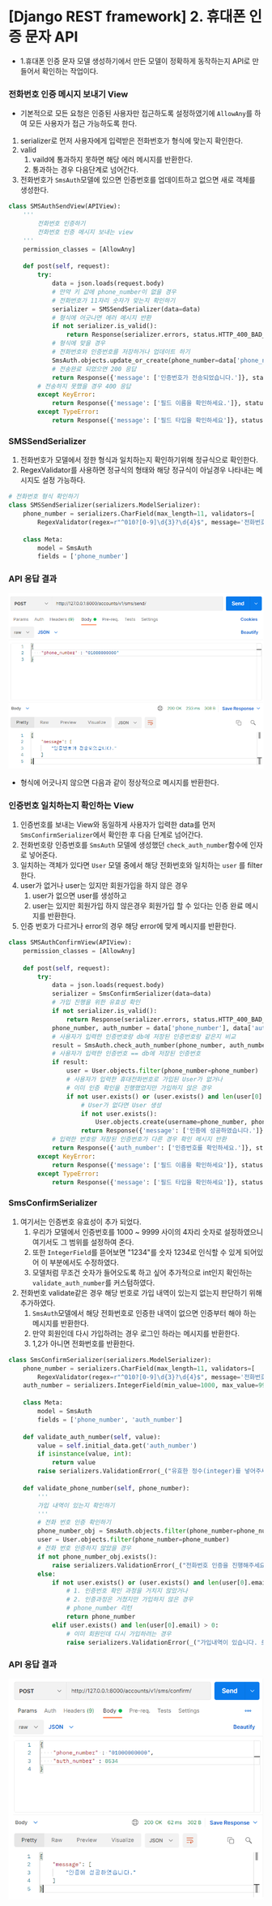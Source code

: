 # [Django REST framework] 2. 휴대폰 인증 문자 API

- 1.휴대폰 인증 문자 모델 생성하기에서 만든 모델이 정확하게 동작하는지 API로 만들어서 확인하는 작업이다.

### 전화번호 인증 메시지 보내기 View

- 기본적으로 모든 요청은 인증된 사용자만 접근하도록 설정하였기에 `AllowAny`를 하여 모든 사용자가 접근 가능하도록 한다.

1. serializer로 먼저 사용자에게 입력받은 전화번호가 형식에 맞는지 확인한다.
2. valid
   1. vaild에 통과하지 못하면 해당 에러 메시지를 반환한다.
   2. 통과하는 경우 다음단계로 넘어간다.
3. 전화번호가 `SmsAuth`모델에 있으면 인증번호를 업데이트하고 없으면 새로 객체를 생성한다.

```python
class SMSAuthSendView(APIView):
    '''
        전화번호 인증하기
        전화번호 인증 메시지 보내는 view
    '''
    permission_classes = [AllowAny]

    def post(self, request):
        try:
            data = json.loads(request.body)
            # 만약 키 값에 phone_number이 없을 경우
            # 전화번호가 11자리 숫자가 맞는지 확인하기
            serializer = SMSSendSerializer(data=data)
            # 형식에 어긋나면 에러 메시지 반환
            if not serializer.is_valid():
                return Response(serializer.errors, status.HTTP_400_BAD_REQUEST)
            # 형식에 맞을 경우
            # 전화번호와 인증번호를 저장하거나 업데이트 하기
            SmsAuth.objects.update_or_create(phone_number=data['phone_number'])
            # 전송완료 되었으면 200 응답
            return Response({'message': ['인증번호가 전송되었습니다.']}, status.HTTP_200_OK)
        # 전송하지 못했을 경우 400 응답
        except KeyError:
            return Response({'message': ['필드 이름을 확인하세요.']}, status.HTTP_400_BAD_REQUEST)
        except TypeError:
            return Response({'message': ['필드 타입을 확인하세요']}, status.HTTP_400_BAD_REQUEST)
```

### SMSSendSerializer

1. 전화번호가 모델에서 정한 형식과 일치하는지 확인하기위해 정규식으로 확인한다.
2. RegexValidator를 사용하면 정규식의 형태와 해당 정규식이 아닐경우 나타내는 메시지도 설정 가능하다.

```python
# 전화번호 형식 확인하기
class SMSSendSerializer(serializers.ModelSerializer):
    phone_number = serializers.CharField(max_length=11, validators=[
        RegexValidator(regex=r"^010?[0-9]\d{3}?\d{4}$", message='전화번호 형식이 잘못되었습니다.')])

    class Meta:
        model = SmsAuth
        fields = ['phone_number']
```

### API 응답 결과

![sms_auth01](image/sms_auth01.png)

- 형식에 어긋나지 않으면 다음과 같이 정상적으로 메시지를 반환한다.

### 인증번호 일치하는지 확인하는 View

1. 인증번호를 보내는 View와 동일하게 사용자가 입력한 data를 먼저 `SmsConfirmSerializer`에서 확인한 후 다음 단계로 넘어간다.
2. 전화번호랑 인증번호를 `SmsAuth` 모델에 생성했던 `check_auth_number`함수에 인자로 넣어준다.
3. 일치하는 객체가 있다면 `User` 모델 중에서 해당 전화번호와 일치하는 `user` 를 filter한다.
4. user가 없거나 user는 있지만 회원가입을 하지 않은 경우
   1. user가 없으면 user를 생성하고
   2. user는 있지만 회원가입 하지 않은경우 회원가입 할 수 있다는 인증 완료 메시지를 반환한다.
5. 인증 번호가 다르거나 error의 경우 해당 error에 맞게 메시지를 반환한다.

```python
class SMSAuthConfirmView(APIView):
    permission_classes = [AllowAny]

    def post(self, request):
        try:
            data = json.loads(request.body)
            serializer = SmsConfirmSerializer(data=data)
            # 가입 진행을 위한 유효성 확인
            if not serializer.is_valid():
                return Response(serializer.errors, status.HTTP_400_BAD_REQUEST)
            phone_number, auth_number = data['phone_number'], data['auth_number']
            # 사용자가 입력한 인증번호랑 db에 저장된 인증번호랑 같은지 비교
            result = SmsAuth.check_auth_number(phone_number, auth_number)
            # 사용자가 입력한 인증번호 == db에 저장된 인증번호
            if result:
                user = User.objects.filter(phone_number=phone_number)
                # 사용자가 입력한 휴대전화번호로 가입된 User가 없거나
                # 이미 인증 확인을 진행했었지만 가입하지 않은 경우
                if not user.exists() or (user.exists() and len(user[0].email) == 0):
                    # User가 없다면 User 생성
                    if not user.exists():
                        User.objects.create(username=phone_number, phone_number=phone_number)
                    return Response({'message': ['인증에 성공하였습니다.']}, status.HTTP_200_OK)
            # 입력한 번호랑 저장된 인증번호가 다른 경우 확인 메시지 반환
            return Response({'auth_number': ['인증번호를 확인하세요.']}, status.HTTP_400_BAD_REQUEST)
        except KeyError:
            return Response({'message': ['필드 이름을 확인하세요']}, status.HTTP_400_BAD_REQUEST)
        except TypeError:
            return Response({'message': ['필드 타입을 확인하세요']}, status.HTTP_400_BAD_REQUEST)
```

### SmsConfirmSerializer

1. 여기서는 인증번호 유효성이 추가 되었다.
   1. 우리가 모델에서 인증번호를 1000 ~ 9999 사이의 4자리 숫자로 설정하였으니 여기서도 그 범위를 설정하여 준다.
   2. 또한 `IntegerField`를 뜯어보면 "1234"를 숫자 1234로 인식할 수 있게 되어있어 이 부분에서도 수정하였다.
   3. 모델처럼 무조건 숫자가 들어오도록 하고 싶어 추가적으로 int인지 확인하는 `validate_auth_number`를 커스텀하였다.
2. 전화번호 validate같은 경우 해당 번호로 가입 내역이 있는지 없는지 판단하기 위해 추가하였다.
   1. `SmsAuth`모델에서 해당 전화번호로 인증한 내역이 없으면 인증부터 해야 하는 메시지를 반환한다.
   2. 만약 회원인데 다시 가입하려는 경우 로그인 하라는 메시지를 반환한다.
   3. 1,2가 아니면 전화번호를 반환한다.

```python
class SmsConfirmSerializer(serializers.ModelSerializer):
    phone_number = serializers.CharField(max_length=11, validators=[
        RegexValidator(regex=r"^010?[0-9]\d{3}?\d{4}$", message='전화번호 형식이 잘못되었습니다.')])
    auth_number = serializers.IntegerField(min_value=1000, max_value=9999)

    class Meta:
        model = SmsAuth
        fields = ['phone_number', 'auth_number']

    def validate_auth_number(self, value):
        value = self.initial_data.get('auth_number')
        if isinstance(value, int):
            return value
        raise serializers.ValidationError(_("유효한 정수(integer)를 넣어주세요."))

    def validate_phone_number(self, phone_number):
        '''
        가입 내역이 있는지 확인하기
        '''
        # 전화 번호 인증 확인하기
        phone_number_obj = SmsAuth.objects.filter(phone_number=phone_number)
        user = User.objects.filter(phone_number=phone_number)
        # 전화 번호 인증하지 않았을 경우
        if not phone_number_obj.exists():
            raise serializers.ValidationError(_("전화번호 인증을 진행해주세요."))
        else:
            if not user.exists() or (user.exists() and len(user[0].email) == 0):
                # 1. 인증번호 확인 과정을 거치지 않았거나
                # 2. 인증과정은 거쳤지만 가입하지 않은 경우
                # phone_number 리턴
                return phone_number
            elif user.exists() and len(user[0].email) > 0:
                # 이미 회원인데 다시 가입하려는 경우
                raise serializers.ValidationError(_("가입내역이 있습니다. 로그인을 진행해주세요."))
```

### API 응답 결과

![sms_auth02](image/sms_auth02.png)